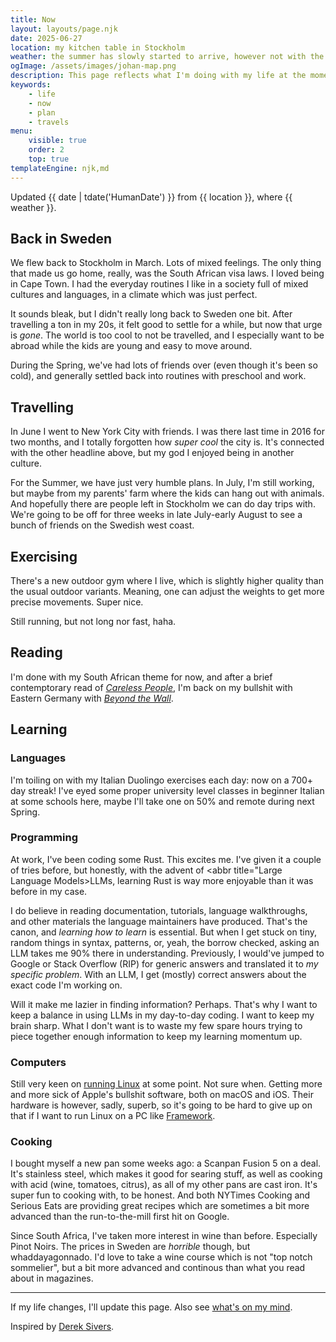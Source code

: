 ```yaml
---
title: Now
layout: layouts/page.njk
date: 2025-06-27
location: my kitchen table in Stockholm
weather: the summer has slowly started to arrive, however not with the hot weather I like
ogImage: /assets/images/johan-map.png
description: This page reflects what I'm doing with my life at the moment.
keywords:
    - life
    - now
    - plan
    - travels
menu:
    visible: true
    order: 2
    top: true
templateEngine: njk,md
---
```


Updated <time datetime="{{ date | tdate('Machine') }}">{{ date | tdate('HumanDate') }}</time> from {{ location }}, where {{ weather }}.

## Back in Sweden

We flew back to Stockholm in March. Lots of mixed feelings. The only thing that made us go home, really, was the South African visa laws. I loved being in Cape Town. I had the everyday routines I like in a society full of mixed cultures and languages, in a climate which was just perfect.

It sounds bleak, but I didn't really long back to Sweden one bit. After travelling a ton in my 20s, it felt good to settle for a while, but now that urge is _gone_. The world is too cool to not be travelled, and I especially want to be abroad while the kids are young and easy to move around.

During the Spring, we've had lots of friends over (even though it's been so cold), and generally settled back into routines with preschool and work.

## Travelling

In June I went to New York City with friends. I was there last time in 2016 for two months, and I totally forgotten how _super cool_ the city is. It's connected with the other headline above, but my god I enjoyed being in another culture.

For the Summer, we have just very humble plans. In July, I'm still working, but maybe from my parents' farm where the kids can hang out with animals. And hopefully there are people left in Stockholm we can do day trips with. We're going to be off for three weeks in late July-early August to see a bunch of friends on the Swedish west coast.

## Exercising

There's a new outdoor gym where I live, which is slightly higher quality than the usual outdoor variants. Meaning, one can adjust the weights to get more precise movements. Super nice.

Still running, but not long nor fast, haha.

## Reading

I'm done with my South African theme for now, and after a brief contemptorary read of [_Careless People_](/reading/careless-people), I'm back on my bullshit with Eastern Germany with [_Beyond the Wall_](/reading/beyond-the-wall).

## Learning

### Languages

I'm toiling on with my Italian Duolingo exercises each day: now on a 700+ day streak! I've eyed some proper university level classes in beginner Italian at some schools here, maybe I'll take one on 50% and remote during next Spring.

### Programming

At work, I've been coding some Rust. This excites me. I've given it a couple of tries before, but honestly, with the advent of <abbr title="Large Language Models>LLMs</abbr>, learning Rust is way more enjoyable than it was before in my case.

I do believe in reading documentation, tutorials, language walkthroughs, and other materials the language maintainers have produced. That's the canon, and _learning how to learn_ is essential. But when I get stuck on tiny, random things in syntax, patterns, or, yeah, the borrow checked, asking an LLM takes me 90% there in understanding. Previously, I would've jumped to Google or Stack Overflow (RIP) for generic answers and translated it to _my specific problem_. With an LLM, I get (mostly) correct answers about the exact code I'm working on.

Will it make me lazier in finding information? Perhaps. That's why I want to keep a balance in using LLMs in my day-to-day coding. I want to keep my brain sharp. What I don't want is to waste my few spare hours trying to piece together enough information to keep my learning momentum up.

### Computers

Still very keen on [running Linux](/micro/20250122202157/) at some point. Not sure when. Getting more and more sick of Apple's bullshit software, both on macOS and iOS. Their hardware is however, sadly, superb, so it's going to be hard to give up on that if I want to run Linux on a PC like [Framework](https://frame.work).

### Cooking

I bought myself a new pan some weeks ago: a Scanpan Fusion 5 on a deal. It's stainless steel, which makes it good for searing stuff, as well as cooking with acid (wine, tomatoes, citrus), as all of my other pans are cast iron. It's super fun to cooking with, to be honest. And both NYTimes Cooking and Serious Eats are providing great recipes which are sometimes a bit more advanced than the run-to-the-mill first hit on Google.

Since South Africa, I've taken more interest in wine than before. Especially Pinot Noirs. The prices in Sweden are _horrible_ though, but whaddayagonnado. I'd love to take a wine course which is not "top notch sommelier", but a bit more advanced and continous than what you read about in magazines.

---

If my life changes, I'll update this page. Also see [what's on my mind](/micro).

Inspired by [Derek Sivers](https://sivers.org/now).
